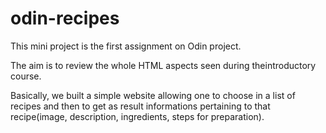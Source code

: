 # odin-recipes

This mini project is the first assignment on Odin project. 

The aim is to review the whole HTML aspects seen during theintroductory course. 

Basically, we built a simple website allowing one to choose in a list of recipes and then to get as result informations pertaining to that recipe(image, description, ingredients, steps for preparation).  

